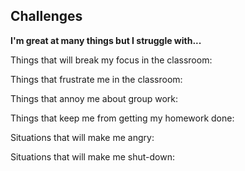 ## Challenges
<p><b>I'm great at many things but I struggle with...</b></p> 
<p>Things that will break my focus in the classroom:</p>
<p>Things that frustrate me in the classroom:</p>
<p>Things that annoy me about group work:</p>
<p>Things that keep me from getting my homework done:</p>
<p>Situations that will make me angry:</p>
<p>Situations that will make me shut-down:</p>
